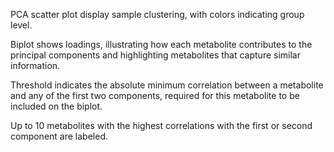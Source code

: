 PCA scatter plot display sample clustering, with colors indicating group level.


Biplot shows loadings, illustrating how each metabolite contributes to the principal components and highlighting metabolites that capture similar information.

Threshold indicates the absolute minimum correlation between a metabolite and any of the first two components, required for this
metabolite to be included on the biplot.

Up to 10 metabolites with the highest correlations with the first or second component are labeled.